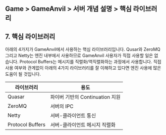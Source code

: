 ## Game > GameAnvil > 서버 개념 설명 > 핵심 라이브러리

## 7. 핵심 라이브러리

아래의 4가지가 GameAnvil에서 사용하는 핵심 라이브러리입니다. Qusar와 ZeroMQ 그리고 Netty는 엔진 내부에서 사용하므로 GameAnvil 사용자가 직접 사용할 일은 없습니다. Protocol Buffers는 메시지를 직렬화/역직렬화하는 과정에서 사용합니다. 직접 사용 여부와 관계없이 아래의 4가지 라이브러리를 잘 이해하고 있다면 엔진 사용에 많은 도움이 될 것입니다.

| 라이브러리       | 용도                            |
| ---------------- | ------------------------------- |
| Quasar           | 파이버 기반의 Continuation 지원 |
| ZeroMQ           | 서버의 IPC                      |
| Netty            | 서버-클라이언트 통신            |
| Protocol Buffers | 서버-클라이언트 메시지 직렬화   |

